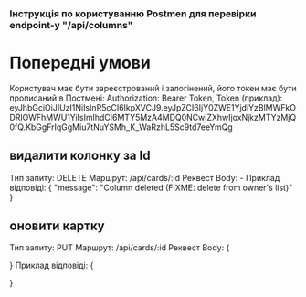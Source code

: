 ### Інструкція по користуванню Postmen для перевірки endpoint-у "/api/columns"

# Попередні умови
Користувач має бути зареєстрований і залогінений, його токен має бути прописаний в Постмені:
  Authorization: Bearer Token,
  Token (приклад):
    eyJhbGciOiJIUzI1NiIsInR5cCI6IkpXVCJ9.eyJpZCI6IjY0ZWE1YjdiYzBlMWFkODRlOWFhMWU1YiIsImlhdCI6MTY5MzA4MDQ0NCwiZXhwIjoxNjkzMTYzMjQ0fQ.KbGgFrIqGgMiu7tNuYSMh_K_WaRzhL5Sc9td7eeYmQg


## видалити колонку за Id
Тип запиту:     DELETE
Маршрут:        /api/cards/:id
Реквест Body: -
Приклад відповіді:
{
    "message": "Column deleted (FIXME: delete from owner's list)"
}

## оновити картку
Тип запиту:     PUT
Маршрут:        /api/cards/:id
Реквест Body:
{

}
Приклад відповіді:
{

}


